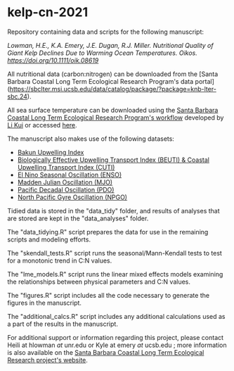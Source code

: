 # kelp-cn-2021
Repository containing data and scripts for the following manuscript:

*Lowman, H.E., K.A. Emery, J.E. Dugan, R.J. Miller. Nutritional Quality of Giant Kelp Declines Due to Warming Ocean Temperatures. Oikos. https://doi.org/10.1111/oik.08619*

All nutritional data (carbon:nitrogen) can be downloaded from the [Santa Barbara Coastal Long Term Ecological Research Program's data portal]
(https://sbclter.msi.ucsb.edu/data/catalog/package/?package=knb-lter-sbc.24).

All sea surface temperature can be downloaded using the [Santa Barbara Coastal Long Term Ecological Research Program's workflow](https://github.com/lkuiucsb/Sea-Surface-temperature) developed by [Li Kui](https://github.com/lkuiucsb) or accessed [here](https://podaac.jpl.nasa.gov/dataset/MUR-JPL-L4-GLOB-v4.1).

The manuscript also makes use of the following datasets:
- [Bakun Upwelling Index](https://oceanview.pfeg.noaa.gov/products/upwelling/dnld)
- [Biologically Effective Upwelling Transport Index (BEUTI) & Coastal Upwelling Transport Index (CUTI)](https://agupubs.onlinelibrary.wiley.com/doi/full/10.1029/2018JC014187)
- [El Nino Seasonal Oscillation (ENSO)](https://psl.noaa.gov/enso/mei/)
- [Madden Julian Oscillation (MJO)](https://www.cpc.ncep.noaa.gov/products/precip/CWlink/daily_mjo_index/pentad.shtml#:~:text=Ten%20MJO%20indices%20are%20the,EEOF%20of%20pentad%20CHI200%20anomalies.)
- [Pacific Decadal Oscillation (PDO)](https://www.ncdc.noaa.gov/teleconnections/pdo/)
- [North Pacific Gyre Oscillation (NPGO)](http://www.o3d.org/npgo/npgo.php)

Tidied data is stored in the "data_tidy" folder, and results of analyses that are stored are kept in the "data_analyses" folder.

The "data_tidying.R" script prepares the data for use in the remaining scripts and modeling efforts.

The "skendall_tests.R" script runs the seasonal/Mann-Kendall tests to test for a monotonic trend in C:N values.

The "lme_models.R" script runs the linear mixed effects models examining the relationships between physical parameters and C:N values.

The "figures.R" script includes all the code necessary to generate the figures in the manuscript.

The "additional_calcs.R" script includes any additional calculations used as a part of the results in the manuscript.

For additional support or information regarding this project, please contact Heili at hlowman *at* unr.edu or Kyle at emery *at* ucsb.edu ; more information is also available on the [Santa Barbara Coastal Long Term Ecological Research project's website](https://sbclter.msi.ucsb.edu/).
